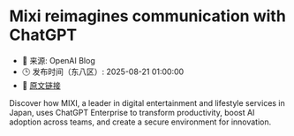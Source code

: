 # Mixi reimagines communication with ChatGPT
- 📅 来源: OpenAI Blog
- 🕒 发布时间（东八区）: 2025-08-21 01:00:00
- 🔗 [原文链接](https://openai.com/index/mixi)

Discover how MIXI, a leader in digital entertainment and lifestyle services in Japan, uses ChatGPT Enterprise to transform productivity, boost AI adoption across teams, and create a secure environment for innovation.